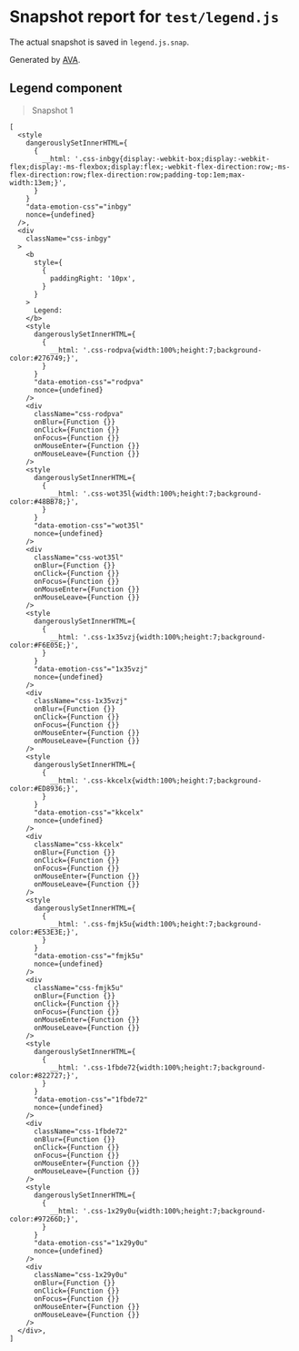 # Snapshot report for `test/legend.js`

The actual snapshot is saved in `legend.js.snap`.

Generated by [AVA](https://ava.li).

## Legend component

> Snapshot 1

    [
      <style
        dangerouslySetInnerHTML={
          {
            __html: '.css-inbgy{display:-webkit-box;display:-webkit-flex;display:-ms-flexbox;display:flex;-webkit-flex-direction:row;-ms-flex-direction:row;flex-direction:row;padding-top:1em;max-width:13em;}',
          }
        }
        "data-emotion-css"="inbgy"
        nonce={undefined}
      />,
      <div
        className="css-inbgy"
      >
        <b
          style={
            {
              paddingRight: '10px',
            }
          }
        >
          Legend:
        </b>
        <style
          dangerouslySetInnerHTML={
            {
              __html: '.css-rodpva{width:100%;height:7;background-color:#276749;}',
            }
          }
          "data-emotion-css"="rodpva"
          nonce={undefined}
        />
        <div
          className="css-rodpva"
          onBlur={Function {}}
          onClick={Function {}}
          onFocus={Function {}}
          onMouseEnter={Function {}}
          onMouseLeave={Function {}}
        />
        <style
          dangerouslySetInnerHTML={
            {
              __html: '.css-wot35l{width:100%;height:7;background-color:#48BB78;}',
            }
          }
          "data-emotion-css"="wot35l"
          nonce={undefined}
        />
        <div
          className="css-wot35l"
          onBlur={Function {}}
          onClick={Function {}}
          onFocus={Function {}}
          onMouseEnter={Function {}}
          onMouseLeave={Function {}}
        />
        <style
          dangerouslySetInnerHTML={
            {
              __html: '.css-1x35vzj{width:100%;height:7;background-color:#F6E05E;}',
            }
          }
          "data-emotion-css"="1x35vzj"
          nonce={undefined}
        />
        <div
          className="css-1x35vzj"
          onBlur={Function {}}
          onClick={Function {}}
          onFocus={Function {}}
          onMouseEnter={Function {}}
          onMouseLeave={Function {}}
        />
        <style
          dangerouslySetInnerHTML={
            {
              __html: '.css-kkcelx{width:100%;height:7;background-color:#ED8936;}',
            }
          }
          "data-emotion-css"="kkcelx"
          nonce={undefined}
        />
        <div
          className="css-kkcelx"
          onBlur={Function {}}
          onClick={Function {}}
          onFocus={Function {}}
          onMouseEnter={Function {}}
          onMouseLeave={Function {}}
        />
        <style
          dangerouslySetInnerHTML={
            {
              __html: '.css-fmjk5u{width:100%;height:7;background-color:#E53E3E;}',
            }
          }
          "data-emotion-css"="fmjk5u"
          nonce={undefined}
        />
        <div
          className="css-fmjk5u"
          onBlur={Function {}}
          onClick={Function {}}
          onFocus={Function {}}
          onMouseEnter={Function {}}
          onMouseLeave={Function {}}
        />
        <style
          dangerouslySetInnerHTML={
            {
              __html: '.css-1fbde72{width:100%;height:7;background-color:#822727;}',
            }
          }
          "data-emotion-css"="1fbde72"
          nonce={undefined}
        />
        <div
          className="css-1fbde72"
          onBlur={Function {}}
          onClick={Function {}}
          onFocus={Function {}}
          onMouseEnter={Function {}}
          onMouseLeave={Function {}}
        />
        <style
          dangerouslySetInnerHTML={
            {
              __html: '.css-1x29y0u{width:100%;height:7;background-color:#97266D;}',
            }
          }
          "data-emotion-css"="1x29y0u"
          nonce={undefined}
        />
        <div
          className="css-1x29y0u"
          onBlur={Function {}}
          onClick={Function {}}
          onFocus={Function {}}
          onMouseEnter={Function {}}
          onMouseLeave={Function {}}
        />
      </div>,
    ]
